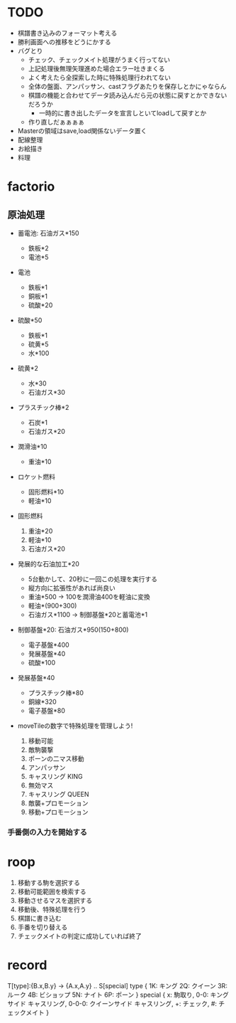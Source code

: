# TODO
- 棋譜書き込みのフォーマット考える
- 勝利画面への推移をどうにかする
- バグとり
    - チェック、チェックメイト処理がうまく行ってない
    - 上記処理後無理矢理進めた場合エラー吐きまくる
    - よく考えたら全探索した時に特殊処理行われてない
    - 全体の盤面、アンパッサン、castフラグあたりを保存しとかにゃならん
    - 棋譜の機能と合わせてデータ読み込んだら元の状態に戻すとかできないだろうか
        - 一時的に書き出したデータを宣言しといてloadして戻すとか
    - 作り直しだぁぁぁぁ
- Masterの領域はsave,load関係ないデータ置く
- 配線整理
- お絵描き
- 料理

# factorio
## 原油処理
- 蓄電池: 石油ガス*150
    - 鉄板*2
    - 電池*5
- 電池
    - 鉄板*1
    - 銅板*1
    - 硫酸*20
- 硫酸*50
    - 鉄板*1
    - 硫黄*5
    - 水*100
- 硫黄*2
    - 水*30
    - 石油ガス*30

- プラスチック棒*2
    - 石炭*1
    - 石油ガス*20

- 潤滑油*10
    - 重油*10

- ロケット燃料
    - 固形燃料*10
    - 軽油*10
- 固形燃料
    1. 重油*20
    2. 軽油*10
    3. 石油ガス*20

- 発展的な石油加工*20
    - 5台動かして、20秒に一回この処理を実行する
    - 縦方向に拡張性があれば尚良い
    - 重油*500 -> 100を潤滑油400を軽油に変換
    - 軽油*(900+300)
    - 石油ガス*1100 -> 制御基盤\*20と蓄電池\*1

- 制御基盤\*20: 石油ガス*950(150+800)
    - 電子基盤*400
    - 発展基盤*40
    - 硫酸*100
- 発展基盤*40
    - プラスチック棒*80
    - 銅線*320
    - 電子基盤*80

- moveTileの数字で特殊処理を管理しよう!
    1. 移動可能
    2. 敵駒襲撃
    3. ポーンの二マス移動
    4. アンパッサン
    5. キャスリング KING
    6. 無効マス
    7. キャスリング QUEEN
    8. 敵襲+プロモーション
    9. 移動+プロモーション

### 手番側の入力を開始する
# roop
1. 移動する駒を選択する
2. 移動可能範囲を検索する
3. 移動させるマスを選択する
4. 移動後、特殊処理を行う
5. 棋譜に書き込む
6. 手番を切り替える
7. チェックメイトの判定に成功していれば終了

# record
T[type]:{B.x,B.y} -> {A.x,A.y} .. S[special]
type {
    1K: キング
    2Q: クイーン
    3R: ルーク
    4B: ビショップ
    5N: ナイト
    6P: ポーン
}
special {
    x: 駒取り,
  0-0: キングサイド キャスリング,
0-0-0: クイーンサイド キャスリング,
    +: チェック,
    #: チェックメイト
}